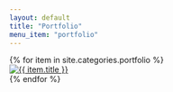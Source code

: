 ```yaml
---
layout: default
title: "Portfolio"
menu_item: "portfolio"
---
```



<div class="ui three column stackable doubling centered grid portfolio">
  {% for item in site.categories.portfolio %}
  <a href="{{ item.url | relative_url }}">
    <div class="ui column portfolio-item">
      <img class="ui fluid rounded image" alt="{{ item.title }}" title="{{ item.name }}" src="{{ item.preview_image_url | relative_url }}"/>
    </div>
  </a>
  {% endfor %}
</div>
